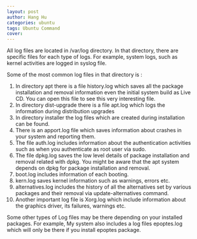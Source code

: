 ```yaml
---
layout: post
author: Hang Hu
categories: ubuntu
tags: Ubuntu Command 
cover: 
---
```


All log files are located in /var/log directory. In that directory, there are specific files for each type of logs. For example, system logs, such as kernel activities are logged in syslog file.

Some of the most common log files in that directory is :

1. In directory apt there is a file history.log which saves all the package installation and removal information even the initial system build as Live CD. You can open this file to see this very interesting file.
2. In directory dist-upgrade there is a file apt.log which logs the information during distribution upgrades
3. In directory installer the log files which are created during installation can be found.
4. There is an apport.log file which saves information about crashes in your system and reporting them.
5. The file auth.log includes information about the authentication activities such as when you authenticate as root user via sudo.
6. The file dpkg.log saves the low level details of package installation and removal related with dpkg. You might be aware that the apt system depends on dpkg for package installation and removal.
7. boot.log includes information of each booting.
8. kern.log saves kernel information such as warnings, errors etc.
9. alternatives.log includes the history of all the alternatives set by various packages and their removal via update-alternatives command.
10. Another important log file is Xorg.log which include information about the graphics driver, its failures, warnings etc.  

Some other types of Log files may be there depending on your installed packages. For example, My system also includes a log files epoptes.log which will only be there if you install epoptes package.
